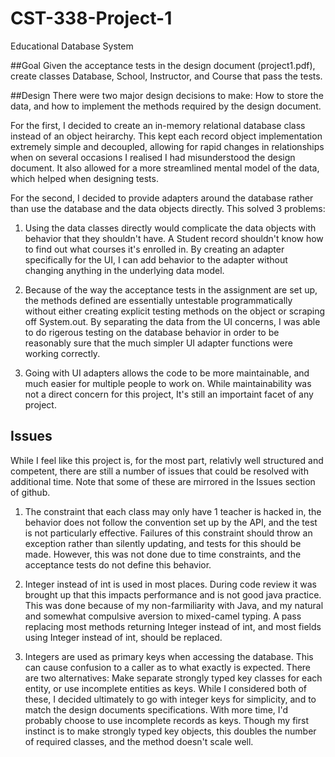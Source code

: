 # CST-338-Project-1
Educational Database System

##Goal
Given the acceptance tests in the design document (project1.pdf), create classes Database, School, Instructor, and Course that pass the tests. 

##Design
There were two major design decisions to make: How to store the data, and how to implement the methods required by the design document.

For the first, I decided to create an in-memory relational database class instead of an object heirarchy. This kept each record object implementation extremely simple and decoupled, allowing for rapid changes in relationships when on several occasions I realised I had misunderstood the design document. It also allowed for a more streamlined mental model of the data, which helped when designing tests. 

For the second, I decided to provide adapters around the database rather than use the database and the data objects directly. This solved 3 problems:

1. Using the data classes directly would complicate the data objects with behavior that they shouldn't have. A Student record shouldn't know how to find out what courses it's enrolled in. By creating an adapter specifically for the UI, I can add behavior to the adapter without changing anything in the underlying data model. 

2. Because of the way the acceptance tests in the assignment are set up, the methods defined are essentially untestable programmatically without either creating explicit testing methods on the object or scraping off System.out. By separating the data from the UI concerns, I was able to do rigerous testing on the database behavior in order to be reasonably sure that the much simpler UI adapter functions were working correctly.

3. Going with UI adapters allows the code to be more maintainable, and much easier for multiple people to work on. While maintainability was not a direct concern for this project, It's still an importaint facet of any project. 

## Issues
While I feel like this project is, for the most part, relativly well structured and competent, there are still a number of issues that could be resolved with additional time. Note that some of these are mirrored in the Issues section of github.

1. The constraint that each class may only have 1 teacher is hacked in, the behavior does not follow the convention set up by the API, and the test is not particularly effective. Failures of this constraint should throw an exception rather than silently updating, and tests for this should be made. However, this was not done due to time constraints, and the acceptance tests do not define this behavior. 

2. Integer instead of int is used in most places. During code review it was brought up that this impacts performance and is not good java practice. This was done because of my non-farmiliarity with Java, and my natural and somewhat compulsive aversion to mixed-camel typing. A pass replacing most methods returning Integer instead of int, and most fields using Integer instead of int, should be replaced.

3. Integers are used as primary keys when accessing the database. This can cause confusion to a caller as to what exactly is expected. There are two alternatives: Make separate strongly typed key classes for each entity, or use incomplete entities as keys. While I considered both of these, I decided ultimately to go with integer keys for simplicity, and to match the design documents specifications. With more time, I'd probably choose to use incomplete records as keys. Though my first instinct is to make strongly typed key objects, this doubles the number of required classes, and the method doesn't scale well. 



